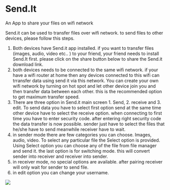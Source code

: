 # Send.It
An App to share your files on wifi network

Send.it can be used to transfer files over wifi network. to send files to other devices, please follow this steps.
1) Both devices have Send.it app installed. if you want to transfer files (images, audio, video etc.. ) to your friend, your friend needs to install Send.It first. please click on the share button below to share the Send.it download link.
2) both devices needs to be connected to the same wifi network. if your have a wifi router at home then any devices connected to this wifi can trransfer data using send it via this network. You can create your own wifi network by turning on hot spot and let other device join you and then transfer data between each other. this is the recommended option to get maximum transfer speed.
3) There are three option in Send.it main screen 1. Send, 2. receive and 3. edit. To send data you have to select first option send at the same time other device have to select the receive option. when connecting to first time you have to enter security code. after entering right security code the data transfer is now possible. sender just have to select the files that he/she have to send meanwhile receiver have to wait.
4) in sender mode there are few categories you can choose. Images, audio, video. To select any particular file the Select option is provided. Using Select option you can choose any of the file from file manager and send it. the last option is for switching mode. this will convert sender into receiver and receiver into sender.
5) in receiver mode, no special options are available. after pairing receiver will only wait for sender to send file.
6) in edit option you can change your username.

![](https://github.com/chandresh204/Send.It/blob/master/send_it_sending.gif)
